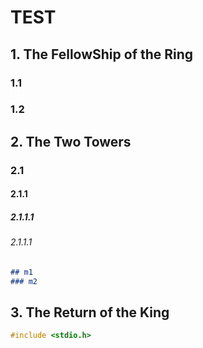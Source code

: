 # TEST

## 1. The FellowShip of the Ring

### 1.1 
### 1.2

## 2. The Two Towers 

### 2.1
#### 2.1.1
##### 2.1.1.1
###### 2.1.1.1

```markdown
## m1
### m2
```

## 3. The Return of the King 

```cpp
#include <stdio.h>
```

